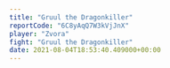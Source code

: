 ```yaml
---
title: "Gruul the Dragonkiller"
reportCode: "6C8yAqQ7W3kVjJnX"
player: "Zvora"
fight: "Gruul the Dragonkiller"
date: 2021-08-04T18:53:40.409000+00:00
---
```

